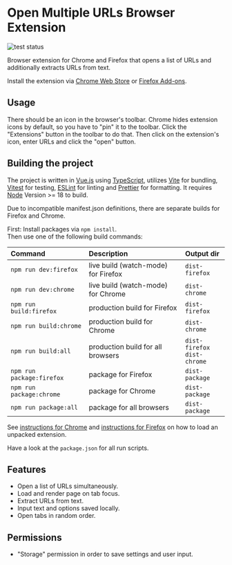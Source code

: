 # Open Multiple URLs Browser Extension

![test status](https://github.com/htrinter/Open-Multiple-URLs/actions/workflows/test-action.yml/badge.svg)

Browser extension for Chrome and Firefox that opens a list of URLs and additionally extracts URLs from text.

Install the extension via [Chrome Web Store](https://chrome.google.com/webstore/detail/open-multiple-urls/oifijhaokejakekmnjmphonojcfkpbbh) or [Firefox Add-ons](https://addons.mozilla.org/de/firefox/addon/open-multiple-urls/).

## Usage

There should be an icon in the browser's toolbar. Chrome hides extension icons by default, so you have to "pin" it to the toolbar. Click the "Extensions" button in the toolbar to do that. Then click on the extension's icon, enter URLs and click the "open" button.

## Building the project

The project is written in [Vue.js](https://vuejs.org/) using [TypeScript](https://www.typescriptlang.org/), utilizes [Vite](https://vitejs.dev/) for bundling, [Vitest](https://vitest.dev/) for testing, [ESLint](https://eslint.org/) for linting and [Prettier](https://prettier.io/) for formatting. It requires [Node](https://nodejs.org/en/) Version >= 18 to build.

Due to incompatible manifest.json definitions, there are separate builds for Firefox and Chrome.

First: Install packages via `npm install`.<br>
Then use one of the following build commands:

| Command                   | Description                         | Output dir                      |
|:--------------------------|:------------------------------------|:--------------------------------|
| `npm run dev:firefox`     | live build (watch-mode) for Firefox | `dist-firefox`                  |
| `npm run dev:chrome`      | live build (watch-mode) for Chrome  | `dist-chrome`                   |
| `npm run build:firefox`   | production build for Firefox        | `dist-firefox`                  |
| `npm run build:chrome`    | production build for Chrome         | `dist-chrome`                   |
| `npm run build:all`       | production build for all browsers   | `dist-firefox`<br>`dist-chrome` |
| `npm run package:firefox` | package for Firefox       | `dist-package`                      |
| `npm run package:chrome`      | package for Chrome                         | `dist-package`                      |
| `npm run package:all`         | package for all browsers   | `dist-package`     |

See [instructions for Chrome](https://developer.chrome.com/docs/extensions/mv3/getstarted/development-basics/#load-unpacked) and [instructions for Firefox](https://extensionworkshop.com/documentation/develop/temporary-installation-in-firefox/) on how to load an unpacked extension.

Have a look at the `package.json` for all run scripts.

## Features

- Open a list of URLs simultaneously.
- Load and render page on tab focus.
- Extract URLs from text.
- Input text and options saved locally.
- Open tabs in random order.

## Permissions

- "Storage" permission in order to save settings and user input.
